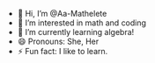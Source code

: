 - 👋 Hi, I’m @Aa-Mathelete
- 👀 I’m interested in math and coding
- 🌱 I’m currently learning algebra!
- 😄 Pronouns: She, Her
- ⚡ Fun fact: I like to learn.

<!---
Aa-Mathelete/Aa-Mathelete is a ✨ special ✨ repository because its `README.md` (this file) appears on your GitHub profile.
You can click the Preview link to take a look at your changes.
--->
